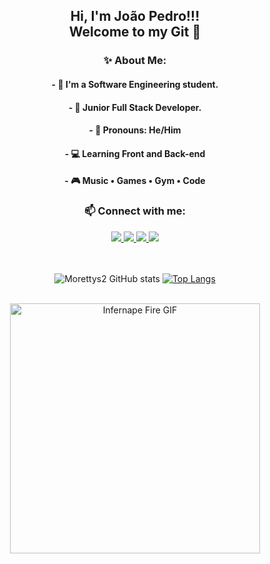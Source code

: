 <div align="center">
  <h2>
    Hi, I'm João Pedro!!!<br/>
    Welcome to my Git 🚀
  </h2>
  
  ### ✨ About Me:
  <h4>- 🤠 I'm a Software Engineering student.</h4>
  <h4>- 🤖 Junior Full Stack Developer.</h4>
  <h4>- 👾 Pronouns: He/Him</h4>
  <h4>- 💻 Learning Front and Back-end</h4>
  <h4>- 🎮 Music • Games • Gym • Code</h4>

  ### 📫 Connect with me:

  <a href="mailto:m0rettyy20@gmail.com">
    <img src="https://img.shields.io/badge/Gmail-D14836?style=for-the-badge&logo=gmail&logoColor=white" target="_blank" />
  </a>

  <a href="https://www.linkedin.com/in/jo%C3%A3o-pedro-do-prado-moretti-891083227/" alt="Linkedin">
    <img src="https://img.shields.io/badge/LinkedIn-0077B5?style=for-the-badge&logo=linkedin&logoColor=white" />
  </a>

  <a href="https://www.youtube.com/@Morettyrs" alt="Youtube">
    <img src="https://img.shields.io/badge/YouTube-FF0000?style=for-the-badge&logo=youtube&logoColor=white" />
  </a>

  <a href="https://www.instagram.com/joao.moretti_/" alt="Instagram">
    <img src="https://img.shields.io/badge/Instagram-E4405F?style=for-the-badge&logo=instagram&logoColor=white" />
  </a>

  <br><br>
  ![Morettys2 GitHub stats](https://github-readme-stats.vercel.app/api?username=Morettys2&show_icons=true&theme=tokyonight)
  [![Top Langs](https://github-readme-stats.vercel.app/api/top-langs/?username=Morettys2&layout=compact&theme=tokyonight&hide_border=true)](https://github.com/Morettys2/github-readme-stats)

  <br>
  <img src="https://media1.tenor.com/m/isdsI-XKBzUAAAAd/infernape-fire.gif" min-width="400px" max-width="400px" width="400px" alt="Infernape Fire GIF">
</div>
